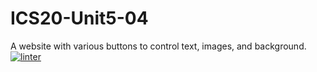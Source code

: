 # ICS20-Unit5-04
A website with various buttons to control text, images, and background.
[![linter](https://github.com/Nash-Villarta/ICS20-Unit5-04/workflows/linter/badge.svg)](https://github.com/marketplace/actions/super-linter)
